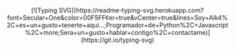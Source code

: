 <center>
  [![Typing SVG](https://readme-typing-svg.herokuapp.com?font=Secular+One&color=00F5FF&center=true&vCenter=true&lines=Soy+Alk4%2C+es+un+gusto+tenerte+aqui...;Programador+de+Python%2C+Javascript%2C+more;Sera+un+gusto+hablar+contigo%2C+contactame)](https://git.io/typing-svg)
</center>
